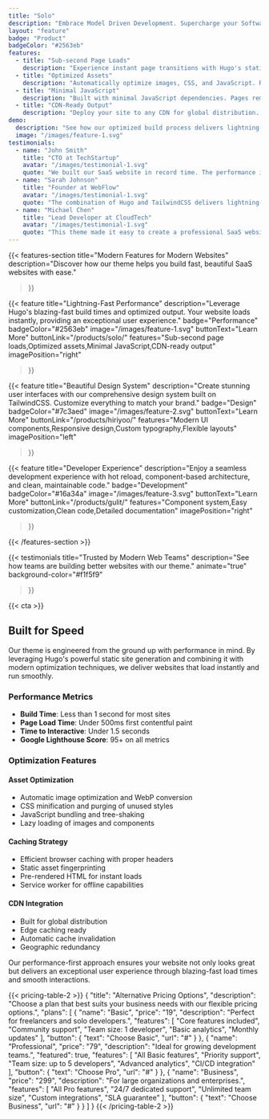 ```yaml
---
title: "Solo"
description: "Embrace Model Driven Development. Supercharge your Software development process with domain-modelling and templating tools in a single platform."
layout: "feature"
badge: "Product"
badgeColor: "#2563eb"
features:
  - title: "Sub-second Page Loads"
    description: "Experience instant page transitions with Hugo's static site generation. Pages load in milliseconds, ensuring visitors stay engaged."
  - title: "Optimized Assets"
    description: "Automatically optimize images, CSS, and JavaScript. Reduce file sizes without compromising quality for faster load times."
  - title: "Minimal JavaScript"
    description: "Built with minimal JavaScript dependencies. Pages remain fast and functional while keeping the bundle size small."
  - title: "CDN-Ready Output"
    description: "Deploy your site to any CDN for global distribution. Static files are optimized for edge caching and maximum performance."
demo:
  description: "See how our optimized build process delivers lightning-fast page loads and smooth transitions."
  image: "/images/feature-1.svg"
testimonials:
  - name: "John Smith"
    title: "CTO at TechStartup"
    avatar: "/images/testimonial-1.svg"
    quote: "We built our SaaS website in record time. The performance is incredible, and our users love the modern, clean design."
  - name: "Sarah Johnson"
    title: "Founder at WebFlow"
    avatar: "/images/testimonial-1.svg"
    quote: "The combination of Hugo and TailwindCSS delivers lightning-fast performance. Our website loads instantly, which has significantly improved our conversion rates."
  - name: "Michael Chen"
    title: "Lead Developer at CloudTech"
    avatar: "/images/testimonial-1.svg"
    quote: "This theme made it easy to create a professional SaaS website. The build times are incredibly fast, and the code is clean and maintainable."
---
```



{{< features-section 
    title="Modern Features for Modern Websites"
    description="Discover how our theme helps you build fast, beautiful SaaS websites with ease."
>}}

{{< feature
    title="Lightning-Fast Performance"
    description="Leverage Hugo's blazing-fast build times and optimized output. Your website loads instantly, providing an exceptional user experience."
    badge="Performance"
    badgeColor="#2563eb"
    image="/images/feature-1.svg"
    buttonText="Learn More"
    buttonLink="/products/solo/"
    features="Sub-second page loads,Optimized assets,Minimal JavaScript,CDN-ready output"
    imagePosition="right"
>}}

{{< feature
    title="Beautiful Design System"
    description="Create stunning user interfaces with our comprehensive design system built on TailwindCSS. Customize everything to match your brand."
    badge="Design"
    badgeColor="#7c3aed"
    image="/images/feature-2.svg"
    buttonText="Learn More"
    buttonLink="/products/hiriyoo/"
    features="Modern UI components,Responsive design,Custom typography,Flexible layouts"
    imagePosition="left"
>}}

{{< feature
    title="Developer Experience"
    description="Enjoy a seamless development experience with hot reload, component-based architecture, and clean, maintainable code."
    badge="Development"
    badgeColor="#16a34a"
    image="/images/feature-3.svg"
    buttonText="Learn More"
    buttonLink="/products/gulit/"
    features="Component system,Easy customization,Clean code,Detailed documentation"
    imagePosition="right"
>}}

{{< /features-section >}}

{{< testimonials 
    title="Trusted by Modern Web Teams"
    description="See how teams are building better websites with our theme."
    animate="true"
    background-color="#f1f5f9"
>}}

{{< cta >}}


## Built for Speed

Our theme is engineered from the ground up with performance in mind. By leveraging Hugo's powerful static site generation and combining it with modern optimization techniques, we deliver websites that load instantly and run smoothly.

### Performance Metrics

- **Build Time**: Less than 1 second for most sites
- **Page Load Time**: Under 500ms first contentful paint
- **Time to Interactive**: Under 1.5 seconds
- **Google Lighthouse Score**: 95+ on all metrics

### Optimization Features

#### Asset Optimization
- Automatic image optimization and WebP conversion
- CSS minification and purging of unused styles
- JavaScript bundling and tree-shaking
- Lazy loading of images and components

#### Caching Strategy
- Efficient browser caching with proper headers
- Static asset fingerprinting
- Pre-rendered HTML for instant loads
- Service worker for offline capabilities

#### CDN Integration
- Built for global distribution
- Edge caching ready
- Automatic cache invalidation
- Geographic redundancy

Our performance-first approach ensures your website not only looks great but delivers an exceptional user experience through blazing-fast load times and smooth interactions.


{{< pricing-table-2 >}}
{
    "title": "Alternative Pricing Options",
    "description": "Choose a plan that best suits your business needs with our flexible pricing options.",
    "plans": [
        {
            "name": "Basic",
            "price": "19",
            "description": "Perfect for freelancers and solo developers.",
            "features": [
                "Core features included",
                "Community support",
                "Team size: 1 developer",
                "Basic analytics",
                "Monthly updates"
            ],
            "button": {
                "text": "Choose Basic",
                "url": "#"
            }
        },
        {
            "name": "Professional",
            "price": "79",
            "description": "Ideal for growing development teams.",
            "featured": true,
            "features": [
                "All Basic features",
                "Priority support",
                "Team size: up to 5 developers",
                "Advanced analytics",
                "CI/CD integration"
            ],
            "button": {
                "text": "Choose Pro",
                "url": "#"
            }
        },
        {
            "name": "Business",
            "price": "299",
            "description": "For large organizations and enterprises.",
            "features": [
                "All Pro features",
                "24/7 dedicated support",
                "Unlimited team size",
                "Custom integrations",
                "SLA guarantee"
            ],
            "button": {
                "text": "Choose Business",
                "url": "#"
            }
        }
    ]
}
{{< /pricing-table-2 >}}
 
